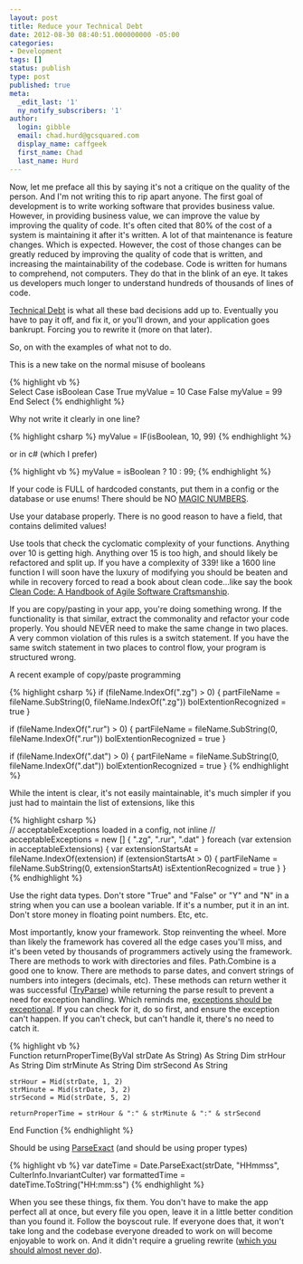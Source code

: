 ```yaml
---
layout: post
title: Reduce your Technical Debt
date: 2012-08-30 08:40:51.000000000 -05:00
categories:
- Development
tags: []
status: publish
type: post
published: true
meta:
  _edit_last: '1'
  ny_notify_subscribers: '1'
author:
  login: gibble
  email: chad.hurd@gcsquared.com
  display_name: caffgeek
  first_name: Chad
  last_name: Hurd
---
```

Now, let me preface all this by saying it's not a critique on the quality of the person. And I'm not writing this to rip apart anyone. The first goal of development is to write working software that provides business value. However, in providing business value, we can improve the value by improving the quality of code. It's often cited that 80% of the cost of a system is maintaining it after it's written. A lot of that maintenance is feature changes. Which is expected. However, the cost of those changes can be greatly reduced by improving the quality of code that is written, and increasing the maintainability of the codebase. Code is written for humans to comprehend, not computers. They do that in the blink of an eye. It takes us developers much longer to understand hundreds of thousands of lines of code.

[Technical Debt](http://en.wikipedia.org/wiki/Technical_debt "Technical Debt") is what all these bad decisions add up to. Eventually you have to pay it off, and fix it, or you'll drown, and your application goes bankrupt. Forcing you to rewrite it (more on that later).

So, on with the examples of what not to do.

This is a new take on the normal misuse of booleans

{% highlight vb %}        
Select Case isBoolean
	Case True
		myValue = 10
	Case False
		myValue = 99
End Select
{% endhighlight %}

Why not write it clearly in one line?

{% highlight csharp %}	myValue = IF(isBoolean, 10, 99)
{% endhighlight %}

or in c# (which I prefer)

{% highlight vb %}	myValue = isBoolean ? 10 : 99; 
{% endhighlight %}

If your code is FULL of hardcoded constants, put them in a config or the database or use enums! There should be NO [MAGIC NUMBERS](http://en.wikipedia.org/wiki/Magic_number_(programming)).

Use your database properly. There is no good reason to have a field, that contains delimited values!

Use tools that check the cyclomatic complexity of your functions. Anything over 10 is getting high. Anything over 15 is too high, and should likely be refactored and split up. If you have a complexity of 339! like a 1600 line function I will soon have the luxury of modifying you should be beaten and while in recovery forced to read a book about clean code...like say the book [Clean Code: A Handbook of Agile Software Craftsmanship](http://www.amazon.com/gp/product/0132350882/ref=as_li_ss_tl?ie=UTF8&camp=1789&creative=390957&creativeASIN=0132350882&linkCode=as2&tag=webifyitca-20).

If you are copy/pasting in your app, you're doing something wrong. If the functionality is that similar, extract the commonality and refactor your code properly. You should NEVER need to make the same change in two places. A very common violation of this rules is a switch statement. If you have the same switch statement in two places to control flow, your program is structured wrong.

A recent example of copy/paste programming

{% highlight csharp %}
if (fileName.IndexOf(".zg") > 0) {
	partFileName = fileName.SubString(0, fileName.IndexOf(".zg"))
	bolExtentionRecognized = true
}

if (fileName.IndexOf(".rur") > 0) {
	partFileName = fileName.SubString(0, fileName.IndexOf(".rur"))
	bolExtentionRecognized = true
}

if (fileName.IndexOf(".dat") > 0) {
	partFileName = fileName.SubString(0, fileName.IndexOf(".dat"))
	bolExtentionRecognized = true
}
{% endhighlight %}

While the intent is clear, it's not easily maintainable, it's much simpler if you just had to maintain the list of extensions, like this

{% highlight csharp %}       
// acceptableExceptions loaded in a config, not inline
// acceptableExceptions = new [] { ".zg", ".rur", ".dat" }
foreach (var extension in acceptableExtensions) {
	var extensionStartsAt = fileName.IndexOf(extension)
	if (extensionStartsAt > 0) {
		partFileName = fileName.SubString(0, extensionStartsAt)
		isExtentionRecognized = true
	}
}
{% endhighlight %}

Use the right data types. Don't store "True" and "False" or "Y" and "N" in a string when you can use a boolean variable. If it's a number, put it in an int. Don't store money in floating point numbers. Etc, etc.

Most importantly, know your framework. Stop reinventing the wheel. More than likely the framework has covered all the edge cases you'll miss, and it's been veted by thousands of programmers actively using the framework. There are methods to work with directories and files. Path.Combine is a good one to know. There are methods to parse dates, and convert strings of numbers into integers (decimals, etc). These methods can return wether it was successful ([TryParse](http://msdn.microsoft.com/en-us/library/f02979c7.aspx)) while returning the parse result to prevent a need for exception handling. Which reminds me, [exceptions should be exceptional](http://blogs.msdn.com/b/marklon/archive/2005/09/21/472343.aspx). If you can check for it, do so first, and ensure the exception can't happen. If you can't check, but can't handle it, there's no need to catch it.

{% highlight vb %}    
Function returnProperTime(ByVal strDate As String) As String
	Dim strHour As String
	Dim strMinute As String
	Dim strSecond As String

	strHour = Mid(strDate, 1, 2)
	strMinute = Mid(strDate, 3, 2)
	strSecond = Mid(strDate, 5, 2)

	returnProperTime = strHour & ":" & strMinute & ":" & strSecond
End Function
{% endhighlight %}

Should be using [ParseExact](http://msdn.microsoft.com/en-us/library/w2sa9yss.aspx) (and should be using proper types)

{% highlight vb %}    var dateTime = Date.ParseExact(strDate, "HHmmss", CulterInfo.InvariantCulter)
var formattedTime = dateTime.ToString("HH:mm:ss")
{% endhighlight %}

When you see these things, fix them. You don't have to make the app perfect all at once, but every file you open, leave it in a little better condition than you found it. Follow the boyscout rule. If everyone does that, it won't take long and the codebase everyone dreaded to work on will become enjoyable to work on. And it didn't require a grueling rewrite ([which you should almost never do](http://www.joelonsoftware.com/articles/fog0000000069.html)).